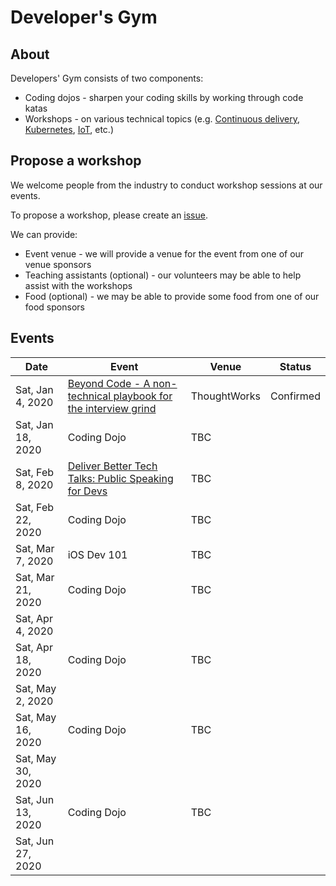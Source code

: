 # Developer's Gym

## About 

Developers' Gym consists of two components:

- Coding dojos - sharpen your coding skills by working through code katas
- Workshops - on various technical topics (e.g. [Continuous delivery](https://www.meetup.com/Junior-Developers-Singapore/events/262410758/), [Kubernetes](https://www.meetup.com/Junior-Developers-Singapore/events/264395751/), [IoT](https://www.meetup.com/Junior-Developers-Singapore/events/264490586/), etc.)

## Propose a workshop

We welcome people from the industry to conduct workshop sessions at our events. 

To propose a workshop, please create an [issue](https://github.com/JuniorDevSingapore/developers-gym/issues/new?assignees=&labels=event+-+workshop&template=propopse-a-workshop.md&title=%5BEvent%5D+%3CYour+Workshop+Title%3E).

We can provide: 

- Event venue - we will provide a venue for the event from one of our venue sponsors
- Teaching assistants (optional) - our volunteers may be able to help assist with the workshops
- Food (optional) - we may be able to provide some food from one of our food sponsors

## Events

| Date | Event | Venue | Status |
| ---- | ----- | ----- |:------:|
| Sat, Jan 4, 2020 | [Beyond Code - A non-technical playbook for the interview grind](https://github.com/JuniorDevSingapore/developers-gym/issues/2) | ThoughtWorks | Confirmed |
| Sat, Jan 18, 2020 | Coding Dojo | TBC | |
| Sat, Feb 8, 2020 | [Deliver Better Tech Talks: Public Speaking for Devs](https://github.com/JuniorDevSingapore/developers-gym/issues/3) | TBC | |
| Sat, Feb 22, 2020 | Coding Dojo | TBC | |
| Sat, Mar 7, 2020 | iOS Dev 101 | TBC
| Sat, Mar 21, 2020 | Coding Dojo | TBC | |
| Sat, Apr 4, 2020 |  | | |
| Sat, Apr 18, 2020 | Coding Dojo | TBC | |
| Sat, May 2, 2020 | 
| Sat, May 16, 2020 | Coding Dojo | TBC | |
| Sat, May 30, 2020 | 
| Sat, Jun 13, 2020 | Coding Dojo | TBC | |
| Sat, Jun 27, 2020 | 

